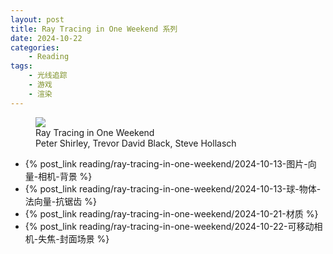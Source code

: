 ```yaml
---
layout: post
title: Ray Tracing in One Weekend 系列
date: 2024-10-22
categories:
    - Reading
tags:
    - 光线追踪
    - 游戏
    - 渲染
---
```


<figure class="book-cover">
  <img src="/assets/images/books/ray-tracing-in-one-weekend.jpg" />
  <figcaption>
    Ray Tracing in One Weekend
    <br />
    <span class="book-authors">Peter Shirley, Trevor David Black, Steve Hollasch</span>
  </figcaption>
</figure>

- {% post_link reading/ray-tracing-in-one-weekend/2024-10-13-图片-向量-相机-背景 %}
- {% post_link reading/ray-tracing-in-one-weekend/2024-10-13-球-物体-法向量-抗锯齿 %}
- {% post_link reading/ray-tracing-in-one-weekend/2024-10-21-材质 %}
- {% post_link reading/ray-tracing-in-one-weekend/2024-10-22-可移动相机-失焦-封面场景 %}